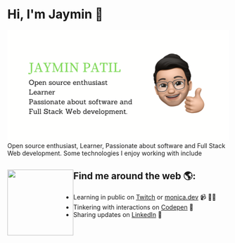 # Hi, I'm Jaymin 👋

<img src="https://github.com/jayminpatil/jayminpatil/blob/main/Jaymin%20Patil%20(1).png" alt="banner that says Monica Powell - software engineer, content creator and community organizer alongside a cartoon illustration of Monica">
Open source enthusiast,
Learner,
Passionate about software and Full Stack Web development. 
Some technologies I enjoy working with include 


## Find me around the web 🌎: <a href="https://github.com/sponsors/M0nica"><img align="left" width="150" height="150" src="https://github.com/M0nica/M0nica/blob/main/octomonica/m0nica-octocat-rotating.gif?raw=true"></a>
- Learning in public on <a href="https://www.twitch.tv/blacktechdiva">Twitch</a> or <a href="https://www.monica.dev">monica.dev</a> 📹 ✍🏾
- Tinkering with interactions on <a href="https://codepen.io/m0nica"> Codepen</a> 🏓
- Sharing updates on <a href="https://www.linkedin.com/in/monicampowell/">LinkedIn</a> 💼
